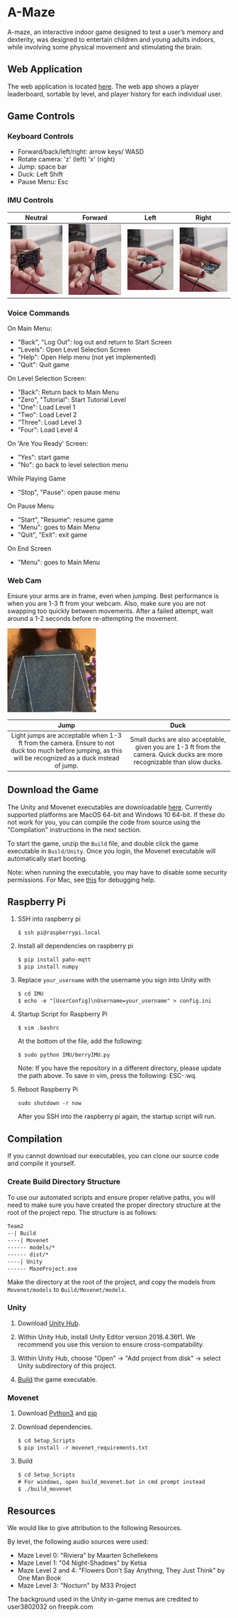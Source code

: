 # A-Maze

A-maze, an interactive indoor game designed to test a user’s memory and dexterity, was designed to entertain children and young adults indoors, while involving some physical movement and stimulating the brain.

## Web Application

The web application is located [here](https://amaze-webapp.herokuapp.com/). The web app shows a player leaderboard, sortable by level, and player history for each individual user.

## Game Controls

### Keyboard Controls

- Forward/back/left/right: arrow keys/ WASD
- Rotate camera: 'z' (left) 'x' (right)
- Jump: space bar
- Duck: Left Shift
- Pause Menu: Esc

### IMU Controls

|                          Neutral                          |                          Forward                          |                          Left                          |                          Right                          |
| :-------------------------------------------------------: | :-------------------------------------------------------: | :----------------------------------------------------: | :-----------------------------------------------------: |
| <img src="./images/1.jpg" alt="imu_neutral" width="200"/> | <img src="./images/2.jpg" alt="imu_forward" width="200"/> | <img src="./images/3.jpg" alt="imu_left" width="200"/> | <img src="./images/4.jpg" alt="imu_right" width="200"/> |

### Voice Commands

On Main Menu:

- "Back", "Log Out": log out and return to Start Screen
- "Levels": Open Level Selection Screen
- "Help": Open Help menu (not yet implemented)
- "Quit": Quit game

On Level Selection Screen:

- "Back": Return back to Main Menu
- "Zero", "Tutorial": Start Tutorial Level
- "One": Load Level 1
- "Two": Load Level 2
- "Three": Load Level 3
- "Four": Load Level 4

On 'Are You Ready' Screen:

- "Yes": start game
- "No": go back to level selection menu

While Playing Game

- "Stop", "Pause": open pause menu

On Pause Menu

- "Start", "Resume": resume game
- "Menu": goes to Main Menu
- "Quit", "Exit": exit game

On End Screen

- "Menu": goes to Main Menu

### Web Cam

Ensure your arms are in frame, even when jumping. Best performance is when you are 1-3 ft from your webcam. Also, make sure you are not swapping too quickly between movements. After a failed attempt, wait around a 1-2 seconds before re-attempting the movement.

<img src="./images/movenet_position.png" alt="movenet_position" width="200"/>

|                                                                           Jump                                                                            |                                                           Duck                                                            |
| :-------------------------------------------------------------------------------------------------------------------------------------------------------: | :-----------------------------------------------------------------------------------------------------------------------: |
| Light jumps are acceptable when 1-3 ft from the camera. Ensure to not duck too much before jumping, as this will be recognized as a duck instead of jump. | Small ducks are also acceptable, given you are 1-3 ft from the camera. Quick ducks are more recognizable than slow ducks. |

## Download the Game

The Unity and Movenet executables are downloadable [here](https://drive.google.com/drive/folders/1vBoH45YPad5u9VueUC_M-a9Gt_FOG-vU?usp=sharing). Currently supported platforms are MacOS 64-bit and Windows 10 64-bit. If these do not work for you, you can compile the code from source using the "Compilation" instructions in the next section.

To start the game, unzip the `Build` file, and double click the game executable in `Build/Unity`. Once you login, the Movenet executable will automatically start booting.

Note: when running the executable, you may have to disable some security permissions. For Mac, see [this](https://forum.unity.com/threads/the-application-cannot-be-opened.404388/) for debugging help.

## Raspberry Pi

1. SSH into raspberry pi

   ```
   $ ssh pi@raspberrypi.local
   ```

2. Install all dependencies on raspberry pi

   ```
   $ pip install paho-mqtt
   $ pip install numpy
   ```

3. Replace `your_username` with the username you sign into Unity with

   ```
   $ cd IMU
   $ echo -e "[UserConfig]\nUsername=your_username" > config.ini
   ```

4. Startup Script for Raspberry Pi

   ```
   $ vim .bashrc
   ```

   At the bottom of the file, add the following:

   ```
   $ sudo python IMU/berryIMU.py
   ```

   Note: If you have the repository in a different directory, please update the path above.
   To save in vim, press the following: ESC-:wq.

5. Reboot Raspberry Pi

   ```
   sudo shutdown -r now
   ```

   After you SSH into the raspberry pi again, the startup script will run.

## Compilation

If you cannot download our executables, you can clone our source code and compile it yourself.

### Create Build Directory Structure

To use our automated scripts and ensure proper relative paths, you will need to make sure you have created the proper directory structure at the root of the project repo. The structure is as follows:

```
Team2
--| Build
----| Movenet
------ models/*
------ dist/*
----| Unity
------ MazeProject.exe
```

Make the directory at the root of the project, and copy the models from `Movenet/models` to `Build/Movenet/models`.

### Unity

1. Download [Unity Hub](https://unity3d.com/get-unity/download).

2. Within Unity Hub, install Unity Editor version 2018.4.36f1. We recommend you use this version to ensure cross-compatability.

3. Within Unity Hub, choose "Open" -> "Add project from disk" -> select Unity subdirectory of this project.

4. [Build](https://docs.unity3d.com/2018.4/Documentation/Manual/PublishingBuilds.html) the game executable.

### Movenet

1. Download [Python3](https://www.python.org/downloads/) and [pip](https://pip.pypa.io/en/stable/installation/)
2. Download dependencies.

   ```
   $ cd Setup_Scripts
   $ pip install -r movenet_requirements.txt
   ```

3. Build

   ```
   $ cd Setup_Scripts
   # For windows, open build_movenet.bat in cmd prompt instead
   $ ./build_movenet
   ```

## Resources

We would like to give attribution to the following Resources.

By level, the following audio sources were used:

- Maze Level 0: "Riviera" by Maarten Schellekens
- Maze Level 1: "04 Night-Shadows" by Ketsa
- Maze Level 2 and 4: "Flowers Don't Say Anything, They Just Think" by One Man Book
- Maze Level 3: "Nocturn" by M33 Project

The background used in the Unity in-game menus are credited to user3802032 on freepik.com

